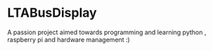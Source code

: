 # LTABusDisplay
A passion project aimed towards programming and learning python , raspberry pi and hardware management :)
